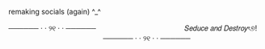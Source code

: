 remaking socials (again) ^_^

────── · · ୨୧ · · ──────
⠀
 ㅤ ㅤㅤㅤㅤ ㅤㅤㅤㅤ ㅤㅤ  𝑆𝑒𝑑𝑢𝑐𝑒 𝑎𝑛𝑑 𝐷𝑒𝑠𝑡𝑟𝑜𝑦ৎ୭!
  ㅤㅤ ㅤㅤㅤ ㅤㅤㅤ ㅤㅤㅤ ㅤㅤ
────── · · ୨୧ · · ────── 
